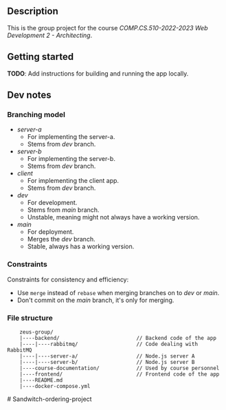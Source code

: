 ## Description

This is the group project for the course *COMP.CS.510-2022-2023 Web Development 2 - Architecting*.

## Getting started

**TODO**: Add instructions for building and running the app locally.

## Dev notes

### Branching model

- *server-a*
  - For implementing the server-a.
  - Stems from *dev* branch.
- *server-b*
  - For implementing the server-b.
  - Stems from *dev* branch.
- *client*
  - For implementing the client app.
  - Stems from *dev* branch.
- *dev*
  - For development.
  - Stems from *main* branch.
  - Unstable, meaning might not always have a working version.
- *main*
  - For deployment.
  - Merges the *dev* branch.
  - Stable, always has a working version.

### Constraints

Constraints for consistency and efficiency:
- Use `merge` instead of `rebase` when merging branches on to *dev* or *main*.
- Don't commit on the *main* branch, it's only for merging.

### File structure

```
    zeus-group/
    |----backend/                         // Backend code of the app
    |----|----rabbitmq/                   // Code dealing with RabbitMQ
    |----|----server-a/                   // Node.js server A
    |----|----server-b/                   // Node.js server B
    |----course-documentation/            // Used by course personnel
    |----frontend/                        // Frontend code of the app
    |----README.md
    |----docker-compose.yml
```
#   S a n d w i t c h - o r d e r i n g - p r o j e c t  
 